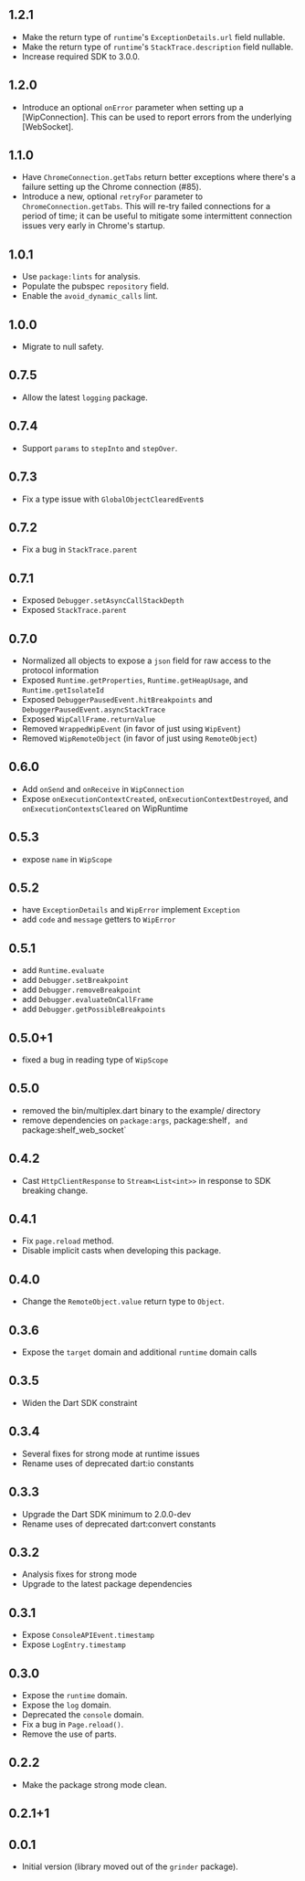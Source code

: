 ## 1.2.1

- Make the return type of `runtime`'s `ExceptionDetails.url` field nullable.
- Make the return type of `runtime`'s `StackTrace.description` field nullable.
- Increase required SDK to 3.0.0.

## 1.2.0

- Introduce an optional `onError` parameter when setting up a [WipConnection].
  This can be used to report errors from the underlying [WebSocket].

## 1.1.0

- Have `ChromeConnection.getTabs` return better exceptions where there's a
  failure setting up the Chrome connection (#85).
- Introduce a new, optional `retryFor` parameter to `ChromeConnection.getTabs`.
  This will re-try failed connections for a period of time; it can be useful to
  mitigate some intermittent connection issues very early in Chrome's startup.

## 1.0.1
- Use `package:lints` for analysis.
- Populate the pubspec `repository` field.
- Enable the `avoid_dynamic_calls` lint.

## 1.0.0
- Migrate to null safety.

## 0.7.5
- Allow the latest `logging` package.

## 0.7.4
- Support `params` to `stepInto` and `stepOver`. 

## 0.7.3
- Fix a type issue with `GlobalObjectClearedEvent`s 

## 0.7.2
- Fix a bug in `StackTrace.parent`

## 0.7.1
- Exposed `Debugger.setAsyncCallStackDepth`
- Exposed `StackTrace.parent`

## 0.7.0
- Normalized all objects to expose a `json` field for raw access to the protocol information
- Exposed `Runtime.getProperties`, `Runtime.getHeapUsage`, and `Runtime.getIsolateId`
- Exposed `DebuggerPausedEvent.hitBreakpoints` and `DebuggerPausedEvent.asyncStackTrace`
- Exposed `WipCallFrame.returnValue`
- Removed `WrappedWipEvent` (in favor of just using `WipEvent`)
- Removed `WipRemoteObject` (in favor of just using `RemoteObject`)

## 0.6.0
- Add `onSend` and `onReceive` in `WipConnection` 
- Expose `onExecutionContextCreated`, `onExecutionContextDestroyed`,
  and `onExecutionContextsCleared` on WipRuntime

## 0.5.3
- expose `name` in `WipScope`

## 0.5.2
- have `ExceptionDetails` and `WipError` implement `Exception`
- add `code` and `message` getters to `WipError`

## 0.5.1
- add `Runtime.evaluate`
- add `Debugger.setBreakpoint`
- add `Debugger.removeBreakpoint`
- add `Debugger.evaluateOnCallFrame`
- add `Debugger.getPossibleBreakpoints`

## 0.5.0+1
- fixed a bug in reading type of `WipScope`

## 0.5.0
- removed the bin/multiplex.dart binary to the example/ directory
- remove dependencies on `package:args`, package:shelf`, and `package:shelf_web_socket`

## 0.4.2
- Cast `HttpClientResponse` to `Stream<List<int>>` in response to
  SDK breaking change.

## 0.4.1
- Fix `page.reload` method.
- Disable implicit casts when developing this package.

## 0.4.0
- Change the `RemoteObject.value` return type to `Object`.

## 0.3.6
- Expose the `target` domain and additional `runtime` domain calls

## 0.3.5
- Widen the Dart SDK constraint

## 0.3.4
- Several fixes for strong mode at runtime issues
- Rename uses of deprecated dart:io constants

## 0.3.3
- Upgrade the Dart SDK minimum to 2.0.0-dev
- Rename uses of deprecated dart:convert constants

## 0.3.2
- Analysis fixes for strong mode
- Upgrade to the latest package dependencies

## 0.3.1
- Expose `ConsoleAPIEvent.timestamp`
- Expose `LogEntry.timestamp`

## 0.3.0
- Expose the `runtime` domain.
- Expose the `log` domain.
- Deprecated the `console` domain.
- Fix a bug in `Page.reload()`.
- Remove the use of parts.

## 0.2.2
- Make the package strong mode clean.

## 0.2.1+1

## 0.0.1

- Initial version (library moved out of the `grinder` package).
